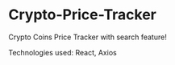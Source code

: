 # Crypto-Price-Tracker

Crypto Coins Price Tracker with search feature!

Technologies used: React, Axios

